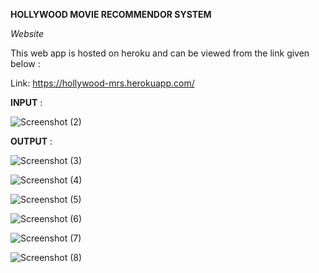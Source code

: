 **HOLLYWOOD MOVIE RECOMMENDOR SYSTEM**

*Website*

This web app is hosted on heroku and can be viewed from the link given below :

Link: https://hollywood-mrs.herokuapp.com/

**INPUT** :

![Screenshot (2)](https://user-images.githubusercontent.com/53823786/133544247-9d277572-d109-43fc-97fb-f71a2dc6c7d5.png)

**OUTPUT**  :

![Screenshot (3)](https://user-images.githubusercontent.com/53823786/133544265-842ca157-e5e4-4939-a3df-792e90e6139a.png)

![Screenshot (4)](https://user-images.githubusercontent.com/53823786/133544281-d674674b-1fe1-4109-afb6-8c0336bf8a27.png)

![Screenshot (5)](https://user-images.githubusercontent.com/53823786/133544289-6f1829a9-208e-4579-81e3-62951765fdda.png)

![Screenshot (6)](https://user-images.githubusercontent.com/53823786/133544295-cbf59110-f78a-412f-982b-11fe232fc636.png)

![Screenshot (7)](https://user-images.githubusercontent.com/53823786/133544304-b64c526c-feb0-496a-8144-b8b6dbe2409c.png)

![Screenshot (8)](https://user-images.githubusercontent.com/53823786/133544313-23cfb29c-7515-4490-b97f-154542ef6ac3.png)

